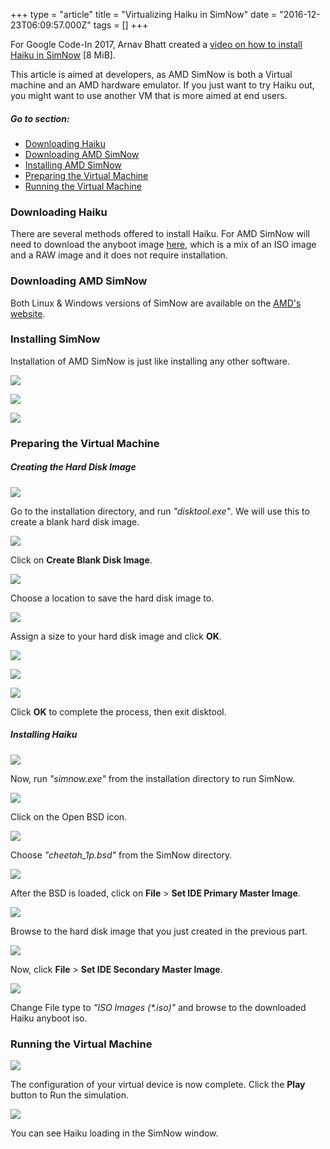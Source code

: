 +++
type = "article"
title = "Virtualizing Haiku in SimNow"
date = "2016-12-23T06:09:57.000Z"
tags = []
+++

For Google Code-In 2017, Arnav Bhatt created a [video on how to install Haiku in SimNow](http://haiku-files.org/files/media/GCI-2017_SimNow_Arnav-Bhatt.mp4) [8 MiB].

This article is aimed at developers, as AMD SimNow is both a Virtual machine and an AMD hardware emulator. If you just want to try Haiku out, you might want to use another VM that is more aimed at end users.

##### Go to section:

*   [Downloading Haiku](#part_download-h)
*   [Downloading AMD SimNow](#part_download-s)
*   [Installing AMD SimNow](#part_installing-s)
*   [Preparing the Virtual Machine](#part_preparing-vm)
*   [Running the Virtual Machine](#part_running-vm)


### <a name="part_download-h"></a> Downloading Haiku 

There are several methods offered to install Haiku. For AMD SimNow will need to download the anyboot image [here](https://www.haiku-os.org/get-haiku), which is a mix of an ISO image and a RAW image and it does not require installation.

### <a name="part_download-s"></a> Downloading AMD SimNow

Both Linux & Windows versions of SimNow are available on the [AMD's website](https://developer.amd.com/simnow-simulator/).

### <a name="part_installing-s"></a> Installing SimNow
Installation of AMD SimNow is just like installing any other software.

![](/files/guides/virtualizing/simnow/simnow1.png)

![](/files/guides/virtualizing/simnow/simnow2.png)

![](/files/guides/virtualizing/simnow/simnow3.png)

### <a name="part_preparing-vm"></a> Preparing the Virtual Machine 

##### Creating the Hard Disk Image

![](/files/guides/virtualizing/simnow/simnow4.png)

Go to the installation directory, and run _"disktool.exe"_. We will use this to create a blank hard disk image.

![](/files/guides/virtualizing/simnow/simnow5.png)

Click on **Create Blank Disk Image**.

![](/files/guides/virtualizing/simnow/simnow6.png)

Choose a location to save the hard disk image to.

![](/files/guides/virtualizing/simnow/simnow7.png)

Assign a size to your hard disk image and click **OK**.

![](/files/guides/virtualizing/simnow/simnow8.png)

![](/files/guides/virtualizing/simnow/simnow9.png)

![](/files/guides/virtualizing/simnow/simnow10.png)

Click **OK** to complete the process, then exit disktool.

##### Installing Haiku

![](/files/guides/virtualizing/simnow/simnow11.png)

Now, run _"simnow.exe"_ from the installation directory to run SimNow.

![](/files/guides/virtualizing/simnow/simnow12.png)

Click on the Open BSD icon.

![](/files/guides/virtualizing/simnow/simnow13.png)

Choose _"cheetah\_1p.bsd"_ from the SimNow directory.

![](/files/guides/virtualizing/simnow/simnow14.png)

After the BSD is loaded, click on **File** > **Set IDE Primary Master Image**.

![](/files/guides/virtualizing/simnow/simnow15.png)

Browse to the hard disk image that you just created in the previous part.

![](/files/guides/virtualizing/simnow/simnow16.png)

Now, click **File** > **Set IDE Secondary Master Image**.

![](/files/guides/virtualizing/simnow/simnow17.png)

Change File type to _"ISO Images (*.iso)"_ and browse to the downloaded Haiku anyboot iso.

### <a name="part_running-vm"></a> Running the Virtual Machine

![](/files/guides/virtualizing/simnow/simnow18.png)

The configuration of your virtual device is now complete. Click the **Play** button to Run the simulation.

![](/files/guides/virtualizing/simnow/simnow19.png)

You can see Haiku loading in the SimNow window.
